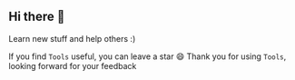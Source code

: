 ## Hi there 👋

Learn new stuff and help others :)

If you find `Tools` useful, you can leave a star 😄
Thank you for using `Tools`, looking forward for your feedback
